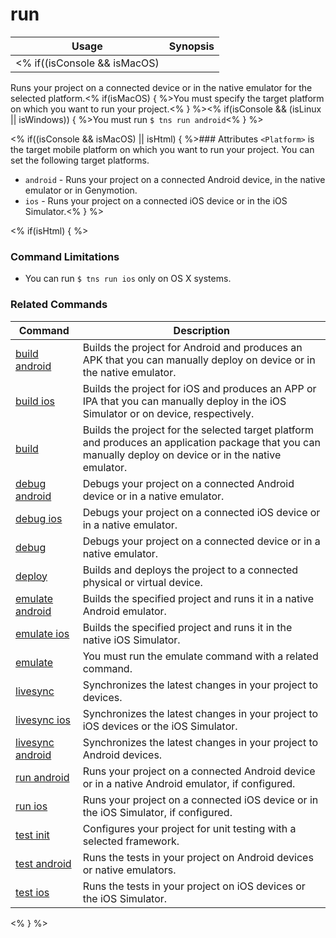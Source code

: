 run
==========

Usage | Synopsis
---|---
<% if((isConsole && isMacOS) || isHtml) { %>General | `$ tns run <Platform>`<% } %><% if(isConsole && (isLinux || isWindows)) { %>General | `$ tns run android`<% } %>

Runs your project on a connected device or in the native emulator for the selected platform.<% if(isMacOS) { %>You must specify the target platform on which you want to run your project.<% } %><% if(isConsole && (isLinux || isWindows)) { %>You must run `$ tns run android`<% } %>

<% if((isConsole && isMacOS) || isHtml) { %>### Attributes
`<Platform>` is the target mobile platform on which you want to run your project. You can set the following target platforms.
* `android` - Runs your project on a connected Android device, in the native emulator or in Genymotion.
* `ios` - Runs your project on a connected iOS device or in the iOS Simulator.<% } %> 

<% if(isHtml) { %> 
### Command Limitations

* You can run `$ tns run ios` only on OS X systems.

### Related Commands

Command | Description
----------|----------
[build android](build-android.html) | Builds the project for Android and produces an APK that you can manually deploy on device or in the native emulator.
[build ios](build-ios.html) | Builds the project for iOS and produces an APP or IPA that you can manually deploy in the iOS Simulator or on device, respectively.
[build](build.html) | Builds the project for the selected target platform and produces an application package that you can manually deploy on device or in the native emulator.
[debug android](debug-android.html) | Debugs your project on a connected Android device or in a native emulator.
[debug ios](debug-ios.html) | Debugs your project on a connected iOS device or in a native emulator.
[debug](debug.html) | Debugs your project on a connected device or in a native emulator.
[deploy](deploy.html) | Builds and deploys the project to a connected physical or virtual device.
[emulate android](emulate-android.html) | Builds the specified project and runs it in a native Android emulator.
[emulate ios](emulate-ios.html) | Builds the specified project and runs it in the native iOS Simulator.
[emulate](emulate.html) | You must run the emulate command with a related command.
[livesync](livesync.html) | Synchronizes the latest changes in your project to devices.
[livesync ios](livesync-ios.html) | Synchronizes the latest changes in your project to iOS devices or the iOS Simulator.
[livesync android](livesync-android.html) | Synchronizes the latest changes in your project to Android devices.
[run android](run-android.html) | Runs your project on a connected Android device or in a native Android emulator, if configured.
[run ios](run-ios.html) | Runs your project on a connected iOS device or in the iOS Simulator, if configured.
[test init](test-init.html) | Configures your project for unit testing with a selected framework.
[test android](test-android.html) | Runs the tests in your project on Android devices or native emulators. 
[test ios](test-ios.html) | Runs the tests in your project on iOS devices or the iOS Simulator.
<% } %>